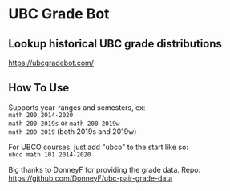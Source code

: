 # UBC Grade Bot
## Lookup historical UBC grade distributions
https://ubcgradebot.com/


## How To Use
Supports year-ranges and semesters, ex:<br />
`math 200 2014-2020`<br />
`math 200 2019s` or `math 200 2019w`<br />
`math 200 2019` (both 2019s and 2019w)

For UBCO courses, just add "ubco" to the start like so:<br />
`ubco math 101 2014-2020`

Big thanks to DonneyF for providing the grade data. Repo: https://github.com/DonneyF/ubc-pair-grade-data
